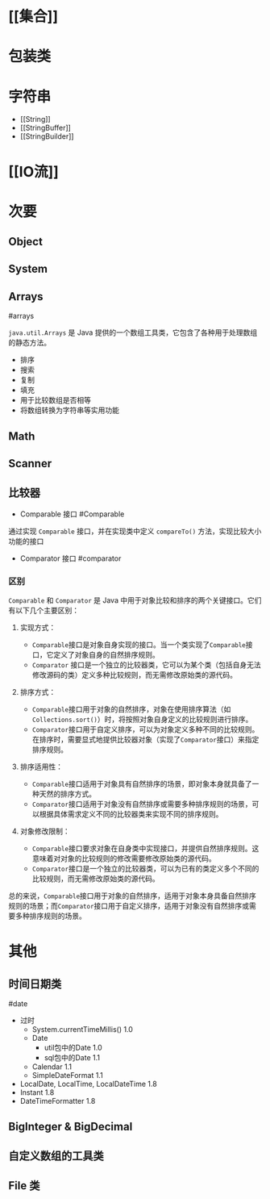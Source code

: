 
# [[集合]]

# 包装类

# 字符串

- [[String]]
- [[StringBuffer]]
- [[StringBuilder]]

# [[IO流]]

# 次要

## Object

## System

## Arrays
#arrays 

`java.util.Arrays` 是 Java 提供的一个数组工具类，它包含了各种用于处理数组的静态方法。
- 排序
- 搜索
- 复制
- 填充
- 用于比较数组是否相等
- 将数组转换为字符串等实用功能

## Math

## Scanner

## 比较器

- Comparable 接口
#Comparable

通过实现 `Comparable` 接口，并在实现类中定义 `compareTo()` 方法，实现比较大小功能的接口

- Comparator 接口
#comparator

### 区别

`Comparable` 和 `Comparator` 是 Java 中用于对象比较和排序的两个关键接口。它们有以下几个主要区别：

1.  实现方式：
    -   `Comparable`接口是对象自身实现的接口。当一个类实现了`Comparable`接口，它定义了对象自身的自然排序规则。
    -   `Comparator` 接口是一个独立的比较器类，它可以为某个类（包括自身无法修改源码的类）定义多种比较规则，而无需修改原始类的源代码。

2.  排序方式：    
    -   `Comparable`接口用于对象的自然排序，对象在使用排序算法（如`Collections.sort()`）时，将按照对象自身定义的比较规则进行排序。
    -   `Comparator`接口用于自定义排序，可以为对象定义多种不同的比较规则。在排序时，需要显式地提供比较器对象（实现了`Comparator`接口）来指定排序规则。

3.  排序适用性：  
    -   `Comparable`接口适用于对象具有自然排序的场景，即对象本身就具备了一种天然的排序方式。
    -   `Comparator`接口适用于对象没有自然排序或需要多种排序规则的场景，可以根据具体需求定义不同的比较器类来实现不同的排序规则。

4.  对象修改限制：
    -   `Comparable`接口要求对象在自身类中实现接口，并提供自然排序规则。这意味着对对象的比较规则的修改需要修改原始类的源代码。
    -   `Comparator`接口是一个独立的比较器类，可以为已有的类定义多个不同的比较规则，而无需修改原始类的源代码。

总的来说，`Comparable`接口用于对象的自然排序，适用于对象本身具备自然排序规则的场景；而`Comparator`接口用于自定义排序，适用于对象没有自然排序或需要多种排序规则的场景。


# 其他

## 时间日期类
#date 

- 过时
	- System.currentTimeMillis() 1.0
	- Date
		- util包中的Date 1.0
		- sql包中的Date 1.1
	- Calendar 1.1
	- SimpleDateFormat 1.1
- LocalDate, LocalTime, LocalDateTime 1.8
- Instant 1.8
- DateTimeFormatter 1.8

## BigInteger & BigDecimal

## 自定义数组的工具类

## File 类


